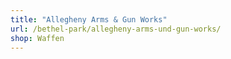 ```yaml
---
title: "Allegheny Arms & Gun Works"
url: /bethel-park/allegheny-arms-und-gun-works/
shop: Waffen
---
```

